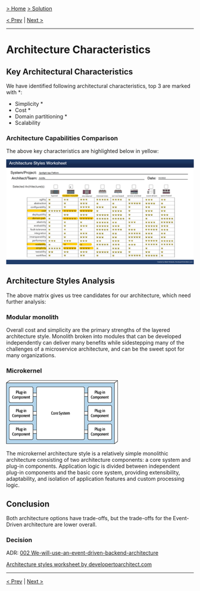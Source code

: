 [> Home](../README.md)  [> Solution](README.md)

[< Prev](2.1.ArchitecturePrinciples.md)  |  [Next >](2.3.Security.md)

---

# Architecture Characteristics

## Key Architectural Characteristics

We have identified following architectural characteristics, top 3 are marked with *:

* Simplicity *
* Cost *
* Domain partitioning *
* Scalability

### Architecture Capabilities Comparison

The above key characteristics are highlighted below in yellow:

<img src="../assets/images/architecture-styles-worksheet-comparison.png" alt="Architecture styles worksheet" width="800">

## Architecture Styles Analysis

The above matrix gives us tree candidates for our architecture, which need further analysis:

### Modular monolith

Overall cost and simplicity are the primary strengths of the layered architecture style.
Monolith broken into modules that can be developed independently can deliver many benefits while sidestepping many of the challenges of a microservice architecture, and can be the sweet spot for many organizations.

### Microkernel

<img src="../assets/images/architecture-styles-microkernel.png" alt="Architecture style Microkernel" width="300">

The microkernel architecture style is a relatively simple monolithic architecture consisting of two architecture components: a core system and plug-in components. Application logic is divided between independent plug-in components and the basic core system, providing extensibility, adaptability, and isolation of application features and custom processing logic.

## Conclusion

Both architecture options have trade-offs, but the trade-offs for the Event-Driven architecture are lower overall.

### Decision

ADR: [002 We-will-use-an-event-driven-backend-architecture](../4.ADRs/002-We-will-use-an-event-driven-backend-architecture.md)

[Architecture styles worksheet by developertoarchitect.com](https://www.developertoarchitect.com/downloads/architecture-styles-worksheet.pdf)

---

[< Prev](2.1.ArchitecturePrinciples.md)  |  [Next >](2.3.Security.md)
